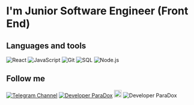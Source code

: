 # I'm Junior Software Engineer (Front End)

## Languages and tools
![React](https://img.shields.io/badge/React-20232A?style=for-the-badge&logo=react&logoColor=61DAFB)
![JavaScript](https://img.shields.io/badge/JavaScript-F7DF1E?style=for-the-badge&logo=javascript&logoColor=black)
![Git](https://img.shields.io/badge/Git-F05032?style=for-the-badge&logo=git&logoColor=white)
![SQL](https://img.shields.io/badge/SQL-336791?style=for-the-badge&logo=postgresql&logoColor=white)
![Node.js](https://img.shields.io/badge/Node.js-43853D?style=for-the-badge&logo=node.js&logoColor=white)

## Follow me
[![Telegram Channel]()](https://www.linkedin.com/in/ваш-профиль/)
[![Developer ParaDox]()](https://www.instagram.com/ваш-профиль/)
<img src="https://cdn.discordapp.com/icons/801696882605686794/a_bd76e67abe4dc50f2bbe152b49563099.jpg?size=256" alt="My Logo" width="20"/> ![Developer ParaDox](https://img.shields.io/badge/My_Logo-FF5733?style=for-the-badge&labelColor=black)
